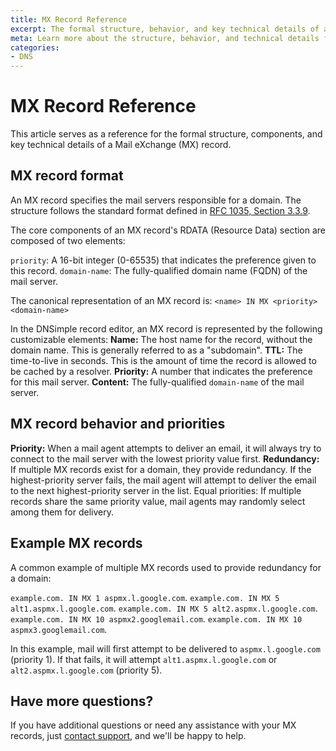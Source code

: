 ```yaml
---
title: MX Record Reference
excerpt: The formal structure, behavior, and key technical details of an MX record.
meta: Learn more about the structure, behavior, and technical details for MX records.
categories:
- DNS
---
```


# MX Record Reference
This article serves as a reference for the formal structure, components, and key technical details of a Mail eXchange (MX) record.

## MX record format
An MX record specifies the mail servers responsible for a domain. The structure follows the standard format defined in [RFC 1035, Section 3.3.9](https://datatracker.ietf.org/doc/html/rfc1035#section-3.3.9).

The core components of an MX record's RDATA (Resource Data) section are composed of two elements:

`priority`: A 16-bit integer (0-65535) that indicates the preference given to this record.
`domain-name`: The fully-qualified domain name (FQDN) of the mail server.

The canonical representation of an MX record is: `<name> IN MX <priority> <domain-name>`

In the DNSimple record editor, an MX record is represented by the following customizable elements:
**Name:** The host name for the record, without the domain name. This is generally referred to as a "subdomain".
**TTL:** The time-to-live in seconds. This is the amount of time the record is allowed to be cached by a resolver.
**Priority:** A number that indicates the preference for this mail server.
**Content:** The fully-qualified `domain-name` of the mail server.

## MX record behavior and priorities
**Priority:** When a mail agent attempts to deliver an email, it will always try to connect to the mail server with the lowest priority value first.
**Redundancy:** If multiple MX records exist for a domain, they provide redundancy. If the highest-priority server fails, the mail agent will attempt to deliver the email to the next highest-priority server in the list.
Equal priorities: If multiple records share the same priority value, mail agents may randomly select among them for delivery.

## Example MX records
A common example of multiple MX records used to provide redundancy for a domain:

`example.com. IN MX 1 aspmx.l.google.com`. 
`example.com. IN MX 5 alt1.aspmx.l.google.com`. 
`example.com. IN MX 5 alt2.aspmx.l.google.com`. 
`example.com. IN MX 10 aspmx2.googlemail.com`.
`example.com. IN MX 10 aspmx3.googlemail.com`.

In this example, mail will first attempt to be delivered to `aspmx.l.google.com` (priority 1). If that fails, it will attempt `alt1.aspmx.l.google.com` or `alt2.aspmx.l.google.com` (priority 5).

## Have more questions?
If you have additional questions or need any assistance with your MX records, just [contact support](https://dnsimple.com/feedback), and we'll be happy to help.
